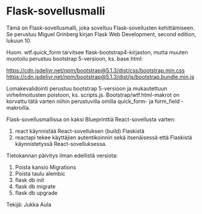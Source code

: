 Flask-sovellusmalli
===================

Tämä on Flask-sovellusmalli, joka soveltuu Flask-sovellusten kehittämiseen. Se perustuu Miguel Grinberg kirjan Flask Web Development, second edition, lukuun 10.

Huom. wtf.quick_form tarvitsee flask-bootstrap4-kirjaston, mutta muuten muotoilu perustuu bootstrap 5-versioon, ks. base.html:

https://cdn.jsdelivr.net/npm/bootstrap@5.1.3/dist/css/bootstrap.min.css
https://cdn.jsdelivr.net/npm/bootstrap@5.1.3/dist/js/bootstrap.bundle.min.js

Lomakevalidointi perustuu bootstrap 5-versioon ja mukautettuun virheilmoitusten poistoon, ks. scripts.js.  Bootstrap/wtf.html-makrot on korvattu tätä varten niihin perustuvilla omilla quick_form- ja form_field -makroilla.

Flask-sovellusmallissa on kaksi Blueprinttiä React-sovellusta varten:
1. react käynnistää React-sovelluksen (build) Flaskistä 
2. reactapi tekee käyttäjien autentikoinnin sekä itsenäisessä että
   Flaskistä käynnistetyssä React-sovelluksessa.

Tietokannan päivitys ilman edellistä versiota:
1.   Poista kansio Migrations
2.   Poista taulu alembic
3.   flask db init
4.   flask db migrate
5.   flask db upgrade

Tekijä: Jukka Aula